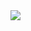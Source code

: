 <a align = "center"> 
 <img src = "https://user-images.githubusercontent.com/64978311/115966529-5df93f00-a504-11eb-9330-d67492b1253b.png"/>
 </a>
